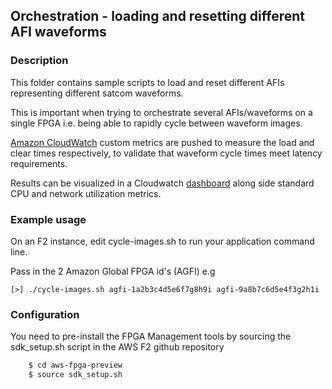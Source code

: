 ## Orchestration - loading and resetting different AFI waveforms


### Description
This folder contains sample scripts to load and reset different AFIs representing different 
satcom waveforms. 

This is important when trying to orchestrate several AFIs/waveforms on a single FPGA i.e. being able to 
rapidly cycle between waveform images. 

[Amazon CloudWatch](https://aws.amazon.com/cloudwatch/) custom metrics are pushed to measure 
the load and clear times respectively, to validate that waveform cycle times meet latency requirements.

Results can be visualized in a Cloudwatch [dashboard](https://aws.amazon.com/cloudwatch/features/telemetry-alarms-dashboards/)
along side standard CPU and network utilization metrics.

### Example usage

On an F2 instance, edit cycle-images.sh to run your application command line.

Pass in the 2 Amazon Global FPGA id's (AGFI) e.g

`[>] ./cycle-images.sh agfi-1a2b3c4d5e6f7g8h9i agfi-9a8b7c6d5e4f3g2h1i`

### Configuration
You need to pre-install the FPGA Management tools by sourcing the sdk_setup.sh script in the AWS F2 github repository

```bash
    $ cd aws-fpga-preview
    $ source sdk_setup.sh
```
